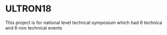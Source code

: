 # ULTRON18
This project is for national level techncal symposium which had 6 technica and 6 non technical events

